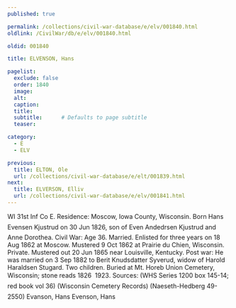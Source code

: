 ```yaml
---
published: true

permalink: /collections/civil-war-database/e/elv/001840.html
oldlink: /CivilWar/db/e/elv/001840.html

oldid: 001840

title: ELVENSON, Hans

pagelist:
  exclude: false
  order: 1840
  image: 
  alt:
  caption:
  title:
  subtitle:      # Defaults to page subtitle
  teaser:

category: 
  - E 
  - ELV

previous:
  title: ELTON, Ole
  url: /collections/civil-war-database/e/elt/001839.html  
next:
  title: ELVERSON, Elliv
  url: /collections/civil-war-database/e/elv/001841.html   
---
```

WI 31st Inf Co E. Residence: Moscow, Iowa County, Wisconsin. Born &#147;Hans Evensen Kjustrud&#148; on 30 Jun 1826, son of Even Andedrsen Kjustrud and Anne Dorothea. Civil War: Age 36. Married. Enlisted for three years on 18 Aug 1862 at Moscow. Mustered 9 Oct 1862 at Prairie du Chien, Wisconsin. Private. Mustered out 20 Jun 1865 near Louisville, Kentucky. Post war: He was married on 3 Sep 1882 to Berit Knudsdatter Syverud, widow of Harold Haraldsen Stugard. Two children. Buried at Mt. Horeb Union Cemetery, Wisconsin; stone reads &#147;1826 &#150; 1923&#148;. Sources: (WHS Series 1200 box 145-14; red book vol 36) (Wisconsin Cemetery Records) (Naeseth-Hedberg &#146;49-2550) &#147;Evanson, Hans&#148; &#147;Evenson, Hans&#148;